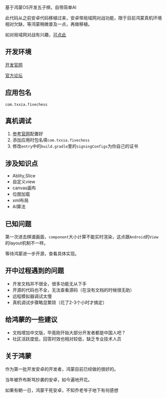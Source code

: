 基于鸿蒙OS开发五子棋，自带简单AI

此代码从之前安卓代码移植过来，安卓带局域网对战功能，限于目前鸿蒙真机环境相对欠缺，等鸿蒙稍微普及一点，再做移植。

如对局域网对战有兴趣，[可点此](https://github.com/cuiqingandroid/FiveChess)

## 开发环境
[开发官网](https://developer.harmonyos.com/cn/develop)

[官方论坛](https://developer.huawei.com/consumer/cn/forum/blockdisplay?fid=0101303901040230869)

## 应用包名
`com.txxia.fivechess`

## 真机调试
1. [参考官网](https://developer.harmonyos.com/cn/docs/documentation/doc-guides/debug_overview-0000001053822404)配置好
2. 添加应用时包名填`com.txxia.fivechess`
3. 修改`entry`中的`build.gradle`里的`signingConfigs`为你自己的证书

## 涉及知识点
- Ablity,Slice
- 自定义view
- canvas画布
- 位图加载
- xml布局
- AI算法

## 已知问题
第一次进去棋谱画面，`component`大小计算不能实时渲染，这点跟`Android`的`View`的layout机制不一样。

等待鸿蒙进一步开源，查看具体实现。

## 开中过程遇到的问题
- 开发文档并不很全，很多功能无从下手
- 开源的代码也不全，无法查看源码（在没有文档的时候很无助）
- 远程模拟器调试太慢
- 真机调试步骤略显繁琐（花了2-3个小时才搞定）

## 给鸿蒙的一些建议
- 文档增加中文版，毕竟刚开始大部分开发者都是中国人吧？
- 社区活跃度低，回答时效也相对较低，缺乏专业技术人员

## 关于鸿蒙
作为第一批开发安卓的开发者，鸿蒙目前已经做的很好的。

当年被乔布斯骂抄袭的安卓，如今遍地开花。

如果有朝一日，鸿蒙干死安卓，不知乔老爷子地下有何感想

